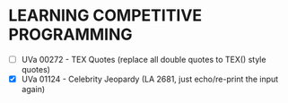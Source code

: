 # LEARNING COMPETITIVE PROGRAMMING 


- [ ] UVa 00272 - TEX Quotes (replace all double quotes to TEX() style quotes)
- [x] UVa 01124 - Celebrity Jeopardy (LA 2681, just echo/re-print the input again)
